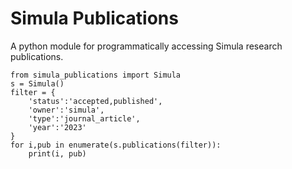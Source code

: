 # Simula Publications
A python module for programmatically accessing Simula research publications.

```
from simula_publications import Simula
s = Simula()
filter = {
    'status':'accepted,published',
    'owner':'simula',
    'type':'journal_article',
    'year':'2023'
}
for i,pub in enumerate(s.publications(filter)):
    print(i, pub)
```